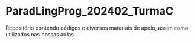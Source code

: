 # ParadLingProg_202402_TurmaC
Repositório contendo códigos e diversos materiais de apoio, assim como utilizados nas nossas aulas.
